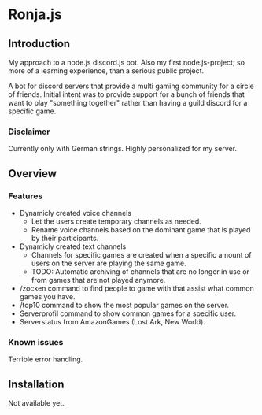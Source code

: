 # Ronja.js

## Introduction

My approach to a node.js discord.js bot. Also my first node.js-project; so more
of a learning experience, than a serious public project.

A bot for discord servers that provide a multi gaming community for a circle of
friends. Initial intent was to provide support for a bunch of friends that
want to play "something together" rather than having a guild discord for a
specific game.

### Disclaimer

Currently only with German strings. Highly personalized for my server.

## Overview

### Features

- Dynamicly created voice channels
  - Let the users create temporary channels as needed.
  - Rename voice channels based on the dominant game that is played by
    their participants.
- Dynamicly created text channels
  - Channels for specific games are created when a specific amount of
    users on the server are playing the same game.
  - TODO: Automatic archiving of channels that are no longer in use
    or from games that are not played anymore.
- /zocken command to find people to game with that assist what common
  games you have.
- /top10 command to show the most popular games on the server.
- Serverprofil command to show common games for a specific user.
- Serverstatus from AmazonGames (Lost Ark, New World).

### Known issues

Terrible error handling.

## Installation

Not available yet.
 
<!-- https://docs.github.com/en/get-started/writing-on-github/getting-started-with-writing-and-formatting-on-github/basic-writing-and-formatting-syntax -->